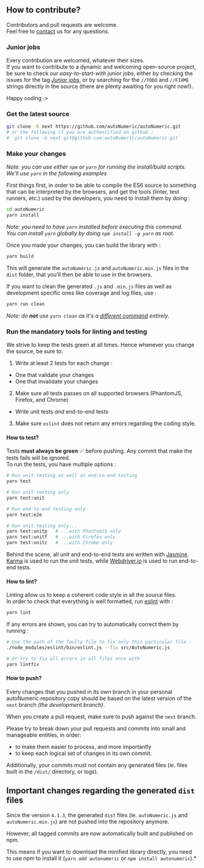 ## How to contribute?
Contributors and pull requests are welcome.<br>Feel free to [contact](#questions) us for any questions.

### Junior jobs

Every contribution are welcomed, whatever their sizes.<br>
If you want to contribute to a dynamic and welcoming open-source project, be sure to check our *easy-to-start-with* junior jobs, either by checking the issues for the tag [*Junior jobs*](https://github.com/autoNumeric/autoNumeric/issues?q=is%3Aissue+is%3Aopen+label%3A%22Junior+Jobs%22), or by searching for the `//TODO` and `//FIXME` strings directly in the source (there are plenty awaiting for you right now!).

Happy coding :>

### Get the latest source
```sh
git clone -b next https://github.com/autoNumeric/autoNumeric.git
# or the following if you are authentified on github :
# `git clone -b next git@github.com:autoNumeric/autoNumeric.git`
```

### Make your changes
*Note: you can use either `npm` or `yarn` for running the install/build scripts. We'll use `yarn` in the following examples*

First things first, in order to be able to compile the ES6 source to something that can be interpreted by the browsers, and get the tools (linter, test runners, etc.) used by the developers, you need to install them by doing :
```sh
cd autoNumeric
yarn install
```

*Note: you need to have `yarn` installed before executing this command.<br>You can install `yarn` globally by doing `npm install -g yarn` as root.*

Once you made your changes, you can build the library with :
```sh
yarn build
```
This will generate the `autoNumeric.js` and `autoNumeric.min.js` files in the `dist` folder, that you'll then be able to use in the browsers.

If you want to clean the generated `.js` and `.min.js` files as well as development specific ones like coverage and log files, use :
```sh
yarn run clean
```
*Note: do **not** use `yarn clean` as it's a [different command](https://yarnpkg.com/en/docs/cli/clean) entirely.*

### Run the mandatory tools for linting and testing
We strive to keep the tests green at all times. Hence whenever you change the source, be sure to:

1. Write at least 2 tests for each change :
  - One that validate your changes
  - One that invalidate your changes
2. Make sure all tests passes on all supported browsers (PhantomJS, Firefox, and Chrome)
  - Write unit tests *and* end-to-end tests
3. Make sure `eslint` does not return any errors regarding the coding style.

#### How to test?
Tests **must always be green** :white_check_mark: before pushing. Any commit that make the tests fails will be ignored.<br>To run the tests, you have multiple options :
```sh
# Run unit testing as well as end-to-end testing
yarn test

# Run unit testing only
yarn test:unit

# Run end-to-end testing only
yarn test:e2e

# Run unit testing only...
yarn test:unitp   # ...with PhantomJS only
yarn test:unitf   # ...with Firefox only
yarn test:unitc   # ...with Chrome only
```

Behind the scene, all unit and end-to-end tests are written with [Jasmine](https://jasmine.github.io/).<br>[Karma](https://github.com/karma-runner/karma) is used to run the unit tests, while [Webdriver.io](https://github.com/webdriverio/webdriver.io) is used to run end-to-end tests.

#### How to lint?
Linting allow us to keep a coherent code style in all the source files.<br>In order to check that everything is well formatted, run [eslint](http://eslint.org/) with :
```sh
yarn lint
```
If any errors are shown, you can try to automatically correct them by running :
```sh
# Use the path of the faulty file to fix only this particular file :
./node_modules/eslint/bin/eslint.js --fix src/AutoNumeric.js

# Or try to fix all errors in all files once with
yarn lintfix
```

#### How to push?
Every changes that you pushed in its own branch in your personal autoNumeric repository copy should be based on the latest version of the `next` branch *(the development branch)*.

When you create a pull request, make sure to push against the `next` branch.

Please try to break down your pull requests and commits into small and manageable entities, in order:
- to make them easier to process, and more importantly
- to keep each logical set of changes in its own commit.

Additionally, your commits must not contain any generated files (ie. files built in the `/dist/` directory, or logs).

## Important changes regarding the generated `dist` files
Since the version `4.1.3`, the generated `dist` files (ie. `autoNumeric.js` and `autoNumeric.min.js`) are not pushed into the repository anymore.

However, all tagged commits are now automatically built and published on npm.<br>

This means if you want to download the minified library directly, you need to use npm to install it (`yarn add autonumeric` or `npm install autonumeric`).*
